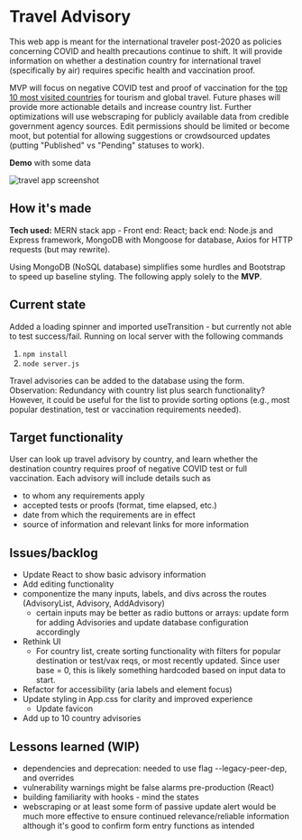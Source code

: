 # Travel Advisory 
This web app is meant for the international traveler post-2020 as policies concerning COVID and health precautions continue to shift.
It will provide information on whether a destination country for international travel (specifically by air) requires specific health and vaccination proof. 

MVP will focus on negative COVID test and proof of vaccination for the [top 10 most visited countries](https://worldpopulationreview.com/country-rankings/most-visited-countries) for tourism and global travel. 
Future phases will provide more actionable details and increase country list.
Further optimizations will use webscraping for publicly available data from credible government agency sources. Edit permissions should be limited or become moot, but potential for allowing suggestions or crowdsourced updates (putting "Published" vs "Pending" statuses to work).

**Demo** with some data

![travel app screenshot](https://i.postimg.cc/KzWkXxTy/travel-demo-202206.png)


## How it's made
**Tech used:** MERN stack app - Front end: React; back end: Node.js and Express framework, MongoDB with Mongoose for database, Axios for HTTP requests (but may rewrite).

Using MongoDB (NoSQL database) simplifies some hurdles and Bootstrap to speed up baseline styling.
The following apply solely to the **MVP**.

## Current state
Added a loading spinner and imported useTransition - but currently not able to test success/fail.
Running on local server with the following commands
1. `npm install`
2. `node server.js` 

Travel advisories can be added to the database using the form. 
Observation: Redundancy with country list plus search functionality? However, it could be useful for the list to provide sorting options (e.g., most popular destination, test or vaccination requirements needed).

## Target functionality
User can look up travel advisory by country, and learn whether the destination country requires proof of negative COVID test or full vaccination.
Each advisory will include details such as 
- to whom any requirements apply
- accepted tests or proofs (format, time elapsed, etc.)
- date from which the requirements are in effect
- source of information and relevant links for more information

## Issues/backlog
- Update React to show basic advisory information
- Add editing functionality
- componentize the many inputs, labels, and divs across the routes (AdvisoryList, Advisory, AddAdvisory)
  -  certain inputs may be better as radio buttons or arrays: update form for adding Advisories and update database configuration accordingly
- Rethink UI 
  - For country list, create sorting functionality with filters for popular destination or test/vax reqs, or most recently updated. Since user base = 0, this is likely something hardcoded based on input data to start.
- Refactor for accessibility (aria labels and element focus)
- Update styling in App.css for clarity and improved experience
  - Update favicon
- Add up to 10 country advisories

## Lessons learned (WIP)
- dependencies and deprecation: needed to use flag --legacy-peer-dep, and overrides
- vulnerability warnings might be false alarms pre-production (React)
- building familiarity with hooks - mind the states
- webscraping or at least some form of passive update alert would be much more effective to ensure continued relevance/reliable information although it's good to confirm form entry functions as intended
